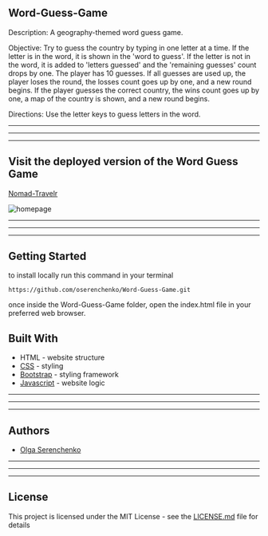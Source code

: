 ## Word-Guess-Game
Description: A geography-themed word guess game.

Objective: Try to guess the country by typing in one letter at a time. If the letter is in the word, it is shown in the 'word to guess'. If the letter is not in the word, it is added to 'letters guessed' and the 'remaining guesses' count drops by one. The player has 10 guesses. If all guesses are used up, the player loses the round, the losses count goes up by one, and a new round begins. If the player guesses the correct country, the wins count goes up by one, a map of the country is shown, and a new round begins. 

Directions: Use the letter keys to guess letters in the word.
______________
______________
______________
## Visit the deployed version of the Word Guess Game
[Nomad-Travelr](https://oserenchenko.github.io/Word-Guess-Game/)

![homepage]()

______________
______________
______________

## Getting Started
to install locally run this command in your terminal
```
https://github.com/oserenchenko/Word-Guess-Game.git
```
once inside the Word-Guess-Game folder, open the index.html file in your preferred web browser.

## Built With
* HTML - website structure
* [CSS](https://css-tricks.com/) - styling
* [Bootstrap](https://getbootstrap.com/) - styling framework
* [Javascript](https://www.javascript.com/) - website logic

______________
______________
______________
## Authors
* [Olga Serenchenko](https://github.com/oserenchenko)

______________
______________
______________
## License
This project is licensed under the MIT License - see the [LICENSE.md](LICENSE.md) file for details
